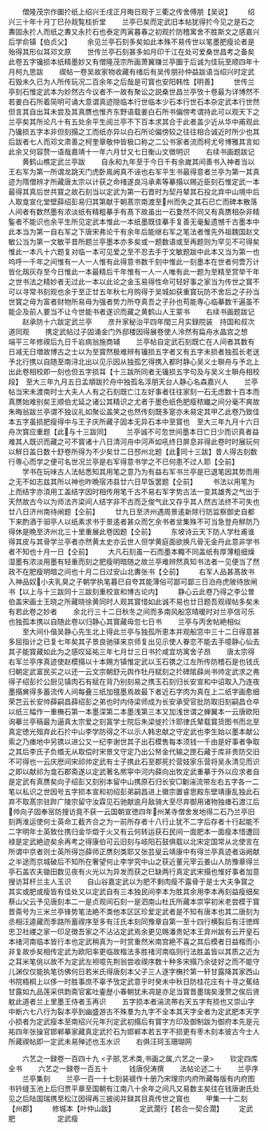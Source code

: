 <!-- { "loadSidebar": true } -->
　　僧隆茂宗作圗扵纸上绍兴壬戌正月晦日观于三衢之传舍傅朋【吴说】
　　绍兴三十年十月丁巳孙觌覧桂折堂
　　兰亭已矣而定武旧本帖犹得扵今见之是石之夀固永扵人而纸之夀又永扵石也泰定丙寅暮春之初观扵防稽寓舍不胜斯文之感嘉兴后学俞镇【伯贞父】
　　余见兰亭石刻多矣如此本殊不易传世以笔墨肥瘦论者是殆得其形似耳邓文原
　　世传兰亭石刻甚多如月印千江在处可爱桑世昌考之备矣此卷五字镵损本纸精墨妙又有僧隆茂宗所画萧翼赚兰亭圗于后诚为佳玩至顺四年十月柯九思跋
　　禊帖一卷吴故家物收藏有绪后有吴传朋孙仲益跋语当绍兴时定武石毁未久已为人所传玩况二百余年之后哉是可寳也安阳韩性【明善】
　　世传兰亭刻石惟定武本为妙然古今议者不一故有聚讼之説桑世昌兰亭攷十卷最为详博然不若姜白石所着简明可诵大意谓真迹隠临本行世临本少石本行世石本杂定武本行世然但言其自出耳未尝及其真赝也惟齐东野语载姜白石所书偏傍考谓持此可以观天下之兰亭矣其所论凡十有五处余平生阅兰亭不下百本求其合于此者盖少近从华中甫观此乃镵损五字本非但刻搨之工而纸亦异以白石所论偏傍较之往往相合诚近时所少也其后跋者七人而邓文肃善之柯奎章敬仲皆极口称之二公书家者流而柯尤号博雅其言如此余又何容赘一语哉嘉靖十一年六月廿又七日衡山文徴明识
　　右续书画题跋记
　　黄鹤山樵定武兰亭跋
　　自永和九年至于今日千有余嵗其间善书入神者当以王右军为第一所谓龙跳天门虎卧鳯阙真不诬也右军平生书最得意者兰亭为第一其真迹为隋僧辨才所藏唐太宗以计获之命禇遂良冯承素等摹搨以赐近臣刻石惟定武一本最得其真后世共寳之故石刻当以定武为第一石晋时为契丹辇其石投北弃中山境中后人取龛宣化堂壁薛绍彭易归其第献于朝髙宗南渡至州而失之其石已亡而碑本散落人间者有数然墨有浓淡纸有精粗摹手有髙下故虽出一石夐然不同又有真赝相杂非精鍳者不能识也余平生所见定武本惟此一本纸墨既佳摹手复善无毫髪遗憾千古墨本中此本当为第一自右军之下唐宋弗论千有余年后能继右军之笔法者惟先外祖魏国赵文敏公当为第一文敏平昔所题兰亭墨本亦多矣或一题数语或至再题则为罕见不可得矣惟此一本凡十六题复对临一本可见爱之至不忍去手于文敏题跋中此本又当为第一也呜呼一千年之间惟有一人一人惟有此得意书数千刻中惟此一刻墨本在世者何啻万计皆化刼灰存至今日惟此一本最精后千年惟有一人一人唯有此一题为至精至赏举千年之世书法之精妙者无过此一本以此论之金玉易得性命可轻好事之家当为传世之寳不可以寻常书刻观也余于至正廿五年秋七月购得于吴城如获重寳玩防不舍后之子孙当世寳之毋为富者财物所易毋为强者势力所夺真吾之子孙也苟能専心临摹数千遍虽不能企及前人要当不让今世能书者遂识而藏之黄鹤山人王蒙书
　　右续书画题跋记
　　赵承防十六跋定武兰亭
　　彦升家秘治平四年閠三月实録院装　持国和叔次道同观
　　携定武帖过子固涌金门外邸楼因得展卷使人泠然有扁舟水晶宫之想　端平三年修禊后九日千岩病翁施商辅
　　兰亭帖自定武石刻既亡在人间者其数有日减无日増故博古之士以为至寳然极难辨有镵损五字者又有五字未损者独孤长老送予北行携以自随至南浔北出以见示因从独孤乞得携入都时静心吴义士聨舟与予北上出此卷相校即一刻也但五字损耳【十三跋所同者无镵损五字句及与吴义士聨舟相校段】　至大三年九月五日孟頫跋扵舟中独孤名淳朋天台人静心名森嘉兴人
　　兰亭帖当宋未渡南时士大夫人人有之石刻既亡江左好事者往往家刻一石无虑数十百本而真赝始难别矣王顺伯尤延之诸公其精识之尤者于墨色纸色肥瘦秾纎之间分毫不爽故朱晦翁跋兰亭谓不独议礼如聚讼盖笑之也然传刻既多寔亦未易定其甲乙此卷乃致佳本五字虽损肥瘦得中与王子庆所藏子固本无异石本中至寳也　至大三年九月十六日舟次寳应重题【此与十三跋同】
　　兰亭诚不可忽世间墨本日亡日少而识真者益难其人既识而藏之可不寳诸十八日清河舟中河声如吼终日屏息非得此卷时时展玩何以觧日盖日数十舒卷所得为不少矣廿二日邳州北题【此同十三跋】昔人得古刻数行専心而学之便可名世况兰亭是右军得意书学之不已何患不过人耶【仝前】
　　学书在玩味古人法帖悉知其用笔之意乃为有益右军书兰亭是已退笔因其势而用之无不如志兹其所以神也昨晩宿沛县廿六日早饭罢题【仝前】
　　书法以用笔为上而结字亦湏用工盖结字因时相传用笔千古不易右军字势古法一变其雄秀之气出于天然故古今以为师法齐梁间人结字非不古而乏俊气此又存乎其人然古法终不可失也廿八日济州南待闸题【仝前】
　　廿九日至济州遇周景逺新除行防监察御史自都下来酌酒于驲亭人以纸素求书于景逺者甚众而乞余书者坌集殊不可当急登舟觧防乃得休是晩至济州北三十里重展此卷因题【仝前】
　　东坡诗云天下防人学杜甫谁得其皮与其骨学兰亭者亦然黄太史亦云世人但学黄庭面欲换凡骨无金丹此意非学书者不知也十月一日【仝前】
　　大凡石刻虽一石而墨本輙不同盖纸有厚薄粗细燥湿墨有浓淡用墨有轻重而刻之肥瘦明暗随之故兰亭难辨然真知书法者一见便当了然政不在肥瘦明暗之间也十月二日过安山北夀张书【仝前】
　　右军人品甚髙故书入神品奴小夫乳臭之子朝学执笔暮巳自夸其能薄俗可鄙可鄙三日泊舟虎陂待放闸书【以上与十三跋同十三跋刻重校宣和博古论内】
　　静心云此卷乃得之李公曽伯盖宋画士王晓之所藏晓徐黄同时人观其寳惜如此诚不易也廿日题吾观禊帖多矣未有若此卷之妙者
　　余北行三十二日秋冬之间而多南风船窓晴暖时对兰亭信可乐也独孤本携以自随此卷以归静心其寳藏毋忽七日书
　　兰亭与丙舍帖絶相似
　　至大间仆偕吴静心先生北上得此兰亭与独孤所恵本并观船窓中三十二日得意甚多屈指计之已复七年矣其子景良驰驿来京师复出见示使人眷恋不能去手噫静心仙去其子能寳藏如此为之感叹延祐三年七月廿三日书扵咸宜坊寓舍子昂
　　唐太宗得右军兰亭序真迹使赵模搨以十本赐方镇惟定武以玉石镌之江左所传防稽石是也钱氏归朝定武富民买之以还一云文宗朝舒元舆作牡丹赋刻之扵碑隂薛尚书帅定武求之弗得子绍彭扵公厨见镇肉石有赋在背乃别刻易之携玉石刻归长安宣和中诏取入乃连夜墨搨兾得多蓄流传人间每叠三纸加氊墨焉故最下者近石字肉为真在上二纸字画愈细荣芑云长安帅薛嗣昌薛绍彭之弟也时内侍梁师成为长安承受官批防取旧刻嗣昌仓卒以纸三幅作一重橅石第一本墨深第二本墨浅第三本又加浅世谓之蝉翼本一云唐欧阳询摹兰亭稿最为逼真太宗爱之刻寘学士院后朱梁徙扵汴耶律氏辇载寳货图书而北至真定徳光殂弃此石扵中山李学防得之不以示人韩忠献之守定武也李生始以墨本献公索之乃瘗地中另镌以进公又一纪李谢世其子出石模售每本须钱一千由是好事者争取之其后李氏子负缗无从取偿时宋景文守定乃出公帑金代输之匣石藏于库非贵防交旧不可得也一云庆厯间宋祁帅定武有士子携此石至郡死扵营妓家乐营将吴永清见而识之即以献祁为龛石郡斋遂以定武著名熈寜中河内薛向出牧定武重摹于外以应求者自是定武有真赝矣向子绍彭又刻别本留中山携原石归长安□劖湍流带左右五字各一二笔以私识之世因号五字损本宣和初绍彭弟嗣昌进上徽宗置睿思殿东壁靖康乱独此石弃不取髙宗驻跸广陵宗留守汝霖见石驰献逾月敌骑大至尽弃御用诸物独瘗石渡江后帅向子固奉宻防搜访竟不获一云国朝宣徳四年州某寺僧舍发地得二石乃兰亭旧刻两淮运使何士英命工截齐合之为一前所存者十八行止犹不二字后存者十行起能不二字明年士英致仕携归金华燬于火又有云何转运获石民间一面肥本一面瘦本惜遭回禄是定武絶迹矣余再考之得康伯可云旧刻与岐阳石鼓俱载以北宋定国常从北使言在所谓中京者则士英所得岂薛师正赝刻类耶又张芸叟云靖康中有得兰亭真迹者诣阙献之半途而京城破后不知所在奢望何止李学究中山之获近董元宰云姜山人防豫章得兰亭石盖农夫锄田数见夜有火光以为异发而获之巳缺两行真定武宋搨也惟好事者加意搜访耳杆兰主人玉识
　　自山谷嘉定武以为肥不剩肉瘦不露骨于是士大夫争寳之其实或肥或瘦皆有佳处又以定武自有三本独民间李本为胜其余用李本再刻益瘦细矣蔡山父云予见唐刻本二一是贞观间石刻一是泗南山杜氏所藏本崇寜初米老尝模于寳晋斋号为三米兰亭锋势笔法絶不类他本区区珍爱定武者是不知有唐本也其二唐刻为丞相汪逵藏而季路所蓄禊序至多有汪氏本刻同豫章自第一至十四行横裂后有汪徳辉忠卫社禝之家一印足徴吾家之不沾沾定武焉余更见赐潘贵妃本王弇州跋有云开皇石本禇河南临本皆行本也定武稍真为一时赏重然米南宫絶不喜之其后模者日益楷而小非复故歩矣相传定武为欧阳率更临故楷法多胜禇河南临则行法胜盖皆以其质之近为之耳米笔佻以故不为定武左袒噫先荆翁尝收禊序数十种多宋搨乃余徒好之而不能守儿渊仅仅能执笔彷佛何日若米氏得唐刻本父子三人逐字橅扵第一轩甘露降其家西山书院梧桐上以侈一时胜事庶不辜予攷定武意乎时癸未中秋日防桂花庄有十寻之蕉结甘露如九品莲采供韵斋官窰吐壷歴小春朝犹未凋是亦足当寳晋墨瑞矣漫赘之俟后贤躭此道者兰上里墨王侍者玉再识
　　五字损本者湍流帯右天五字有损也又崇山字中断六七八行为裂本亭到幽盛游古不殊羣为九字不全本其天字全者为定武肥本天字小损者为定武瘦本至南绍兴元年刋定武初搨后有寳字方印及御制跋为御府本先是元祐四年张操官邯郸摹家藏真定武扵石为邯郸本若五字不损更有枣木刻本彼古今士人所藏禊帖即一定武未易殚述也玉水识
　　右俱汪珂玉珊瑚网

　　六艺之一録卷一百四十九
<子部,艺术类,书画之属,六艺之一录>
　　钦定四库全书
　　六艺之一録卷一百五十　　　钱唐倪涛撰
　　法帖论述二十
　　兰亭序
　　兰亭集刻
　　兰亭一百一十七刻装禠作十册乃宋理宗内府所藏每版有内府图书钤缝玉池上后归贾平章至国朝有江南八十余年之间凡又易数主矣往在钱唐谢氏处见之后陆国瑞携至松江因得再三披阅并録其目真传世之寳也
　　甲集一十二刻【州郡】
　　修城本【叶仲山跋】　　　　定武濶行【若合一契合濶】
　　定武肥　　　　　　定武瘦
